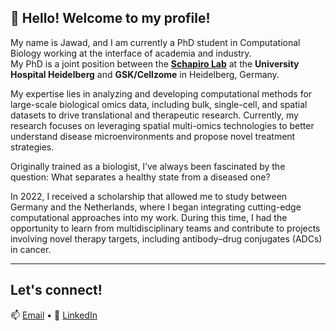 ## 👋 Hello! Welcome to my profile!

My name is Jawad, and I am currently a PhD student in Computational Biology working at the interface of academia and industry.  
My PhD is a joint position between the [**Schapiro Lab**](https://www.schapirolab.com) at the **University Hospital Heidelberg** and **GSK/Cellzome** in Heidelberg, Germany.  

My expertise lies in analyzing and developing computational methods for large-scale biological omics data, including bulk, single-cell, and spatial datasets to drive translational and therapeutic research. Currently, my research focuses on leveraging spatial multi-omics technologies to better understand disease microenvironments and propose novel treatment strategies.  

Originally trained as a biologist, I’ve always been fascinated by the question: What separates a healthy state from a diseased one?

In 2022, I received a scholarship that allowed me to study between Germany and the Netherlands, where I began integrating cutting-edge computational approaches into my work.  During this time, I had the opportunity to learn from multidisciplinary teams and contribute to projects involving novel therapy targets, including antibody–drug conjugates (ADCs) in cancer.  

---

## Let's connect!

📫 [Email](alaaedeenjawad@gmail.com) • 💼 [LinkedIn](https://www.linkedin.com/in/jawad-alaaedeen/) 
